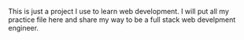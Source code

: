 This is just a project I use to learn web development. I will put all my practice file here and share my way to be a full stack web develpment engineer.
